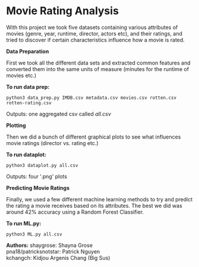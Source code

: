 # Movie Rating Analysis

With this project we took five datasets containing various attributes of movies (genre, year, runtime, director, actors etc), and their ratings, and tried to discover if certain characteristics influence how a movie is rated.

**Data Preparation**

First we took all the different data sets and extracted common features and converted them into the same units of measure (minutes for the runtime of movies etc.)

**To run data prep:**
```
python3 data_prep.py IMDB.csv metadata.csv movies.csv rotten.csv rotten-rating.csv
```
Outputs: one aggregated csv called *all.csv*

**Plotting**

Then we did a bunch of different graphical plots to see what influences movie ratings (director vs. rating etc.)

**To run dataplot:**
```
python3 dataplot.py all.csv
```
Outputs: four '.png' plots

**Predicting Movie Ratings**

Finally, we used a few different machine learning methods to try and predict the rating a movie receives based on its attributes. The best we did was around 42% accuracy using a Random Forest Classifier.

**To run ML.py:**
```
python3 ML.py all.csv
```

**Authors:**
shaygrose: Shayna Grose  
pna18/patricksnotstar: Patrick Nguyen  
kchangch: Kidjou Argenis Chang (Big Sus)  
